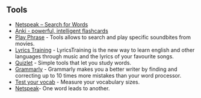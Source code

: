 ## Tools

- [Netspeak – Search for Words](http://www.netspeak.org/)
- [Anki - powerful, intelligent flashcards](https://apps.ankiweb.net/)
- [Play Phrase](http://playphrase.me/) - Tools allows to search and play specific soundbites from movies.
- [Lyrics Training](http://lyricstraining.com/) - LyricsTraining is the new way to learn english and other languages through music and the lyrics of your favourite songs.
- [Quizlet](https://quizlet.com/) - Simple tools that let you study words.
- [Grammarly](http://grammarly.com/) - Grammarly makes you a better writer by finding and correcting up to 10 times more mistakes than your word processor.
- [Test your vocab](http://testyourvocab.com/) - Measure your vocabulary sizes.
- [Netspeak](http://www.netspeak.org/)- One word leads to another.
